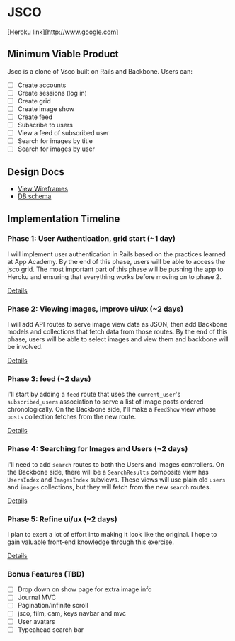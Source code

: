 # JSCO

[Heroku link][http://www.google.com]

## Minimum Viable Product
Jsco is a clone of Vsco built on Rails and Backbone. Users can:

<!-- This is a Markdown checklist. Use it to keep track of your progress! -->

- [ ] Create accounts
- [ ] Create sessions (log in)
- [ ] Create grid
- [ ] Create image show
- [ ] Create feed
- [ ] Subscribe to users
- [ ] View a feed of subscribed user
- [ ] Search for images by title
- [ ] Search for images by user

## Design Docs
* [View Wireframes][views]
* [DB schema][schema]

[views]: ./docs/views.md
[schema]: ./docs/schema.md

## Implementation Timeline

### Phase 1: User Authentication, grid start (~1 day)
I will implement user authentication in Rails based on the practices learned at
App Academy. By the end of this phase, users will be able to access the jsco
grid. The most important part of this phase will be pushing the app to Heroku
and ensuring that everything works before moving on to phase 2.

[Details][phase-one]

### Phase 2: Viewing images, improve ui/ux (~2 days)
I will add API routes to serve image view data as JSON, then add Backbone
models and collections that fetch data from those routes. By the end of this
phase, users will be able to select images and view them and backbone will be
involved.

[Details][phase-two]

### Phase 3: feed (~2 days)
I'll start by adding a `feed` route that uses the `current_user`'s
`subscribed_users` association to serve a list of image posts ordered
chronologically. On the Backbone side, I'll make a `FeedShow` view whose `posts`
collection fetches from the new route.

[Details][phase-three]

### Phase 4: Searching for Images and Users (~2 days)
I'll need to add `search` routes to both the Users and Images controllers. On the
Backbone side, there will be a `SearchResults` composite view has `UsersIndex`
and `ImagesIndex` subviews. These views will use plain old `users` and `images`
collections, but they will fetch from the new `search` routes.

[Details][phase-four]

### Phase 5: Refine ui/ux (~2 days)
I plan to exert a lot of effort into making it look like the original. I hope
to gain valuable front-end knowledge through this exercise.

[Details][phase-five]


### Bonus Features (TBD)
- [ ] Drop down on show page for extra image info
- [ ] Journal MVC
- [ ] Pagination/infinite scroll
- [ ] jsco, film, cam, keys navbar and mvc
- [ ] User avatars
- [ ] Typeahead search bar

[phase-one]: ./docs/phases/phase1.md
[phase-two]: ./docs/phases/phase2.md
[phase-three]: ./docs/phases/phase3.md
[phase-four]: ./docs/phases/phase4.md
[phase-five]: ./docs/phases/phase5.md
